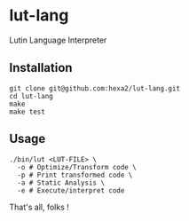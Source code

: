 lut-lang
========

Lutin Language Interpreter

Installation
------------

```
git clone git@github.com:hexa2/lut-lang.git
cd lut-lang
make
make test
```

Usage
-----

```
./bin/lut <LUT-FILE> \
  -o # Optimize/Transform code \
  -p # Print transformed code \
  -a # Static Analysis \
  -e # Execute/interpret code
```

That's all, folks !
